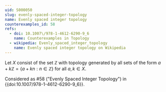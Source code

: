 ```yaml
---
uid: S000050
slug: evenly-spaced-integer-topology
name: Evenly spaced integer topology
counterexamples_id: 58
refs:
  - doi: 10.1007\/978-1-4612-6290-9_6
    name: Counterexamples in Topology
  - wikipedia: Evenly_spaced_integer_topology
    name: Evenly spaced integer topology on Wikipedia
---
```

Let $X$ consist of the set $\mathbb{Z}$ with topology generated by all sets of
the form $a + k \mathbb{Z} = \{a+kn : n \in \mathbb{Z}\}$ for all $a,k \in X$.

Considered as #58 ("Evenly Spaced Integer Topology")
in {{doi:10.1007\/978-1-4612-6290-9_6}}.
